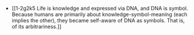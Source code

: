 - [[1-2g2k5 Life is knowledge and expressed via DNA, and DNA is symbol. Because humans are primarily about knowledge-symbol-meaning (each implies the other), they became self-aware of DNA as symbols. That is, of its arbitrariness.]]
